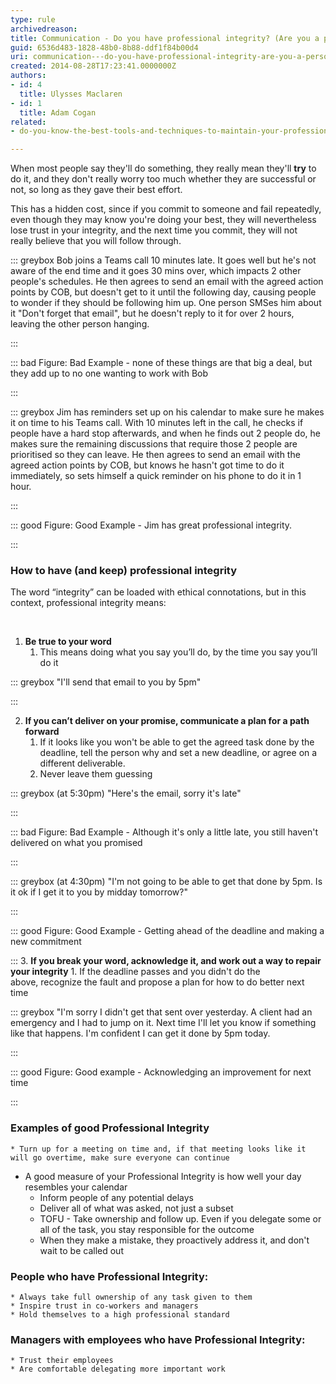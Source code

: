 ```yaml
---
type: rule
archivedreason: 
title: Communication - Do you have professional integrity? (Are you a person of your word?)
guid: 6536d483-1828-48b0-8b88-ddf1f84b00d4
uri: communication---do-you-have-professional-integrity-are-you-a-person-of-your-word
created: 2014-08-28T17:23:41.0000000Z
authors:
- id: 4
  title: Ulysses Maclaren
- id: 1
  title: Adam Cogan
related:
- do-you-know-the-best-tools-and-techniques-to-maintain-your-professional-integrity

---
```


When most people say they'll do something, they really mean they'll  **try** to do it, and they don't really worry too much whether they are successful or not, so long as they gave their best effort.

This has a hidden cost, since if you commit to someone and fail repeatedly, even though they may know you're doing your best, they will nevertheless lose trust in your integrity, and the next time you commit, they will not really believe that you will follow through.


::: greybox
Bob joins a Teams call 10 minutes late. It goes well but he's not aware of the end time and it goes 30 mins over, which impacts 2 other people's schedules. He then agrees to send an email with the agreed action points by COB, but doesn't get to it until the following day, causing people to wonder if they should be following him up. One person SMSes him about it "Don't forget that email", but he doesn't reply to it for over 2 hours, leaving the other person hanging.

:::



::: bad
Figure: Bad Example - none of these things are that big a deal, but they add up to no one wanting to work with Bob

:::





::: greybox
Jim has reminders set up on his calendar to make sure he makes it on time to his Teams call. With 10 minutes left in the call, he checks if people have a hard stop afterwards, and when he finds out 2 people do, he makes sure the remaining discussions that require those 2 people are prioritised so they can leave. He then agrees to send an email with the agreed action points by COB, but knows he hasn't got time to do it immediately, so sets himself a quick reminder on his phone to do it in 1 hour. 

:::



::: good
Figure: Good Example - Jim has great professional integrity. 

:::


<!--endintro-->

### How to have (and keep) professional integrity


The word “integrity” can be loaded with ethical connotations, but in this context, professional integrity means:

<font color="#333333"> <b><br></b> </font>

1. **Be true to your word**
    1. This means doing what you say you’ll do, by the time you say you’ll do it



::: greybox
"I'll send that email to you by 5pm"

:::

2. **If you can’t deliver on your promise, communicate a plan for a path forward**
    1. If it looks like you won't be able to get the agreed task done by the deadline, tell the person why and set a new deadline, or agree on a different deliverable.
    2. Never leave them guessing



::: greybox
(at 5:30pm) "Here's the email, sorry it's late"

:::



::: bad
Figure: Bad Example - Although it's only a little late, you still haven't delivered on what you promised

:::



::: greybox
(at 4:30pm) "I'm not going to be able to get that done by 5pm. Is it ok if I get it to you by midday tomorrow?"

:::



::: good
Figure: Good Example - Getting ahead of the deadline and making a new commitment

:::
3. **If you break your word, acknowledge it, and work out a way to repair your integrity**
    1. If the deadline passes and you didn't do the above, recognize the fault and propose a plan for how to do better next time  <br>



::: greybox
"I'm sorry I didn't get that sent over yesterday. A client had an emergency and I had to jump on it. Next time I'll let you know if something like that happens. I'm confident I can get it done by 5pm today.

:::



::: good
Figure: Good example - Acknowledging an improvement for next time

:::


### Examples of good Professional Integrity


    * Turn up for a meeting on time and, if that meeting looks like it will go overtime, make sure everyone can continue
 - A good measure of your Professional Integrity is how well your day resembles your calendar
    * Inform people of any potential delays
    * Deliver all of what was asked, not just a subset
    * TOFU - Take ownership and follow up. Even if you delegate some or all of the task, you stay responsible for the outcome
    * When they make a mistake, they proactively address it, and don't wait to be called out


### People who have Professional Integrity:


    * Always take full ownership of any task given to them
    * Inspire trust in co-workers and managers
    * Hold themselves to a high professional standard


### Managers with employees who have Professional Integrity:

    * Trust their employees
    * Are comfortable delegating more important work

